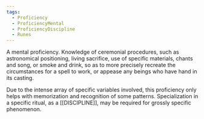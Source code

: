 ```yaml
---
tags:
  - Proficiency
  - ProficiencyMental
  - ProficiencyDiscipline
  - Runes
---
```

A mental proficiency. Knowledge of ceremonial procedures, such as astronomical positioning, living sacrifice, use of specific materials, chants and song, or smoke and drink, so as to more precisely recreate the circumstances for a spell to work, or appease any beings who have hand in its casting.

Due to the intense array of specific variables involved, this proficiency only helps with memorization and recognition of some patterns. Specialization in a specific ritual, as a [[DISCIPLINE]], may be required for grossly specific phenomenon.
